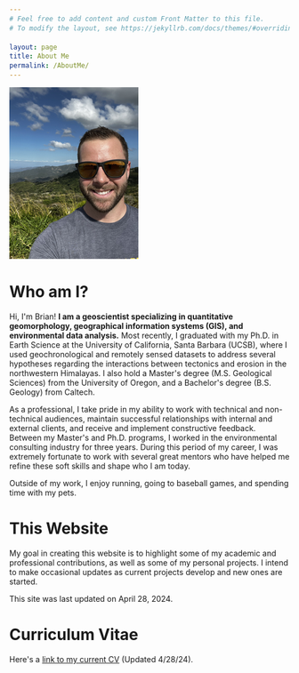 ```yaml
---
# Feel free to add content and custom Front Matter to this file.
# To modify the layout, see https://jekyllrb.com/docs/themes/#overriding-theme-defaults

layout: page
title: About Me
permalink: /AboutMe/
---
```


![headshot image](./Images/Headshot_3_10.png)

# Who am I?
Hi, I'm Brian! <b>I am a geoscientist specializing in quantitative geomorphology, geographical information systems (GIS), and environmental data analysis.</b> Most recently, I graduated with my Ph.D. in Earth Science at the University of California, Santa Barbara (UCSB), where I used geochronological and remotely sensed datasets to address several hypotheses regarding the interactions between tectonics and erosion in the northwestern Himalayas. I also hold a Master's degree (M.S. Geological Sciences) from the University of Oregon, and a Bachelor's degree (B.S. Geology) from Caltech.

As a professional, I take pride in my ability to work with technical and non-technical audiences, maintain successful relationships with internal and external clients, and receive and implement constructive feedback. Between my Master's and Ph.D. programs, I worked in the environmental consulting industry for three years. During this period of my career, I was extremely fortunate to work with several great mentors who have helped me refine these soft skills and shape who I am today.

 Outside of my work, I enjoy running, going to baseball games, and spending time with my pets.
 
# This Website
My goal in creating this website is to highlight some of my academic and professional contributions, as well as some of my personal projects. I intend to make occasional updates as current projects develop and new ones are started. 

This site was last updated on April 28, 2024.

# Curriculum Vitae
Here's a [link to my current CV](https://drive.google.com/file/d/12hiKKM47adqKtgQ6-fICWA6kbE0W7rL4/view?usp=sharing) (Updated 4/28/24).
